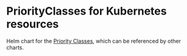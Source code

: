 # PriorityClasses for Kubernetes resources

Helm chart for the [Priority Classes](https://kubernetes.io/docs/concepts/scheduling-eviction/pod-priority-preemption/#priorityclass),
which can be referenced by other charts.
